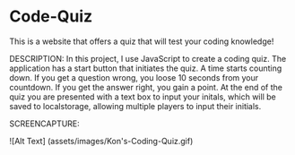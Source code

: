 # Code-Quiz
This is a website that offers a quiz that will test your coding knowledge!

DESCRIPTION:
    In this project, I use JavaScript to create a coding quiz. The application has a start button that initiates the quiz. A time starts counting down. If you get a question wrong, you loose 10 seconds from your countdown. If you get the answer right, you gain a point. At the end of the quiz you are presented with a text box to input your initals, which will be saved to localstorage, allowing multiple players to input their initials. 

SCREENCAPTURE:

![Alt Text] (assets/images/Kon's-Coding-Quiz.gif)